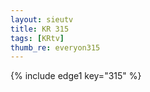 ```yaml
--- 
layout: sieutv
title: KR 315
tags: [KRtv]
thumb_re: everyon315
---
```

{% include edge1 key="315" %} 
